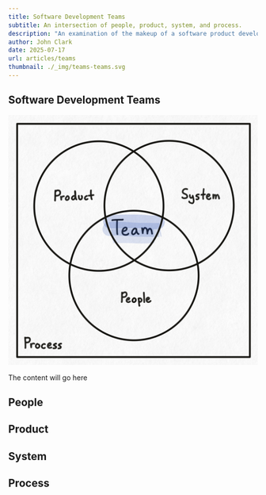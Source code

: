 ```yaml
---
title: Software Development Teams
subtitle: An intersection of people, product, system, and process.
description: "An examination of the makeup of a software product development team. More specifically, how a software development team is composed of people, product, system, and process. Also includes some considerations for each component."
author: John Clark
date: 2025-07-17
url: articles/teams
thumbnail: ./_img/teams-teams.svg
---
```

## Software Development Teams

<div class="portrait">

![Software Development Teams](./_img/teams-teams.svg)

The content will go here

</div>

## People

## Product

## System

## Process
